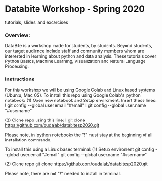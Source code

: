 # Databite Workshop - Spring 2020
tutorials, slides, and excercises

### Overview:
DataBite is a workshop made for students, by students. Beyond students, our target audience include staff and community members whom are interested in learning about python and data analysis. These tutorials cover Python Basics, Machine Learning, Visualization and Natural Language Processing.

### Instructions
For this workshop we will be using Google Colab and Linux based systems (Ubuntu, Mac OS). To install this repo using Google Colab's ipython notebook:
(1) Open new notebook and Setup enviroment. Insert these lines:
! git config --global user.email "#email"
! git config --global user.name "#username"

(2) Clone repo using this line:
! git clone https://github.com/oudalab/databitesp2020.git

Please note, in ipython notebooks the "!" must stay at the beginning of all installation commands.

To install this using a Linux based terminal:
(1) Setup enviroment
git config --global user.email "#email"
git config --global user.name "#username"

(2) Clone repo
git clone https://github.com/oudalab/databitesp2020.git

Please note, there are not "!" needed to install in terminal.
